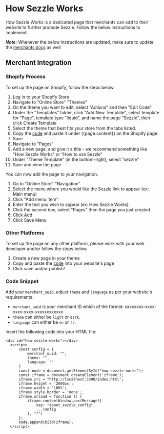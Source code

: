 # How Sezzle Works

How Sezzle Works is a dedicated page that merchants can add to their website to further promote Sezzle. Follow the below instructions to implement.

**_Note:_** Whenever the below instructions are updated, make sure to update the [merchants docs](https://merchant-help.sezzle.com/hc/en-us/articles/360041531132-How-do-I-make-an-About-Sezzle-page-) as well

## Merchant Integration

### Shopify Process

To set up the page on Shopify, follow the steps below.

1. Log in to your Shopify Store
1. Navigate to "Online Store" "Themes"
1. On the theme you want to edit, select "Actions" and then "Edit Code"
1. Under the "Templates" folder, click "Add New Template", select template for "Page", template type "liquid", and name the page "Sezzle", then click Create Template
1. Select the theme that best fits your store from the tabs listed.
1. Copy the [code](#code-snippet) and paste it under {{page.content}} on the Shopify page.
1. Save
1. Navigate to "Pages"
1. Add a new page, and give it a title - we recommend something like "How Sezzle Works" or "How to use Sezzle"
1. Under "Theme Template" (in the bottom-right), select "sezzle"
1. Save and view the page

You can now add the page to your navigation:

1. Go to "Online Store" "Navigation"
1. Select the menu where you would like the Sezzle link to appear (ex: Main menu)
1. Click "Add menu item"
1. Enter the text you wish to appear (ex: How Sezzle Works)
1. Click the second box, select "Pages" then the page you just created
1. Click Add
1. Click Save Menu

### Other Platforms

To set up the page on any other platform, please work with your web developer and/or follow the steps below.

1. Create a new page in your theme
1. Copy and paste the [code](#code-snippet) into your website's page
1. Click save and/or publish!

### Code Snippet
Add your `merchant_uuid`, adjust `theme` and `language` as per your website's requirements.

- `merchant_uuid` is your merchant ID which of the format: xxxxxxxx-xxxx-xxxx-xxxx-xxxxxxxxxxxx
- `theme` can either be `light` or `dark`.
- `language` can either be `en` or `fr`.

Insert the following code into your HTML file:

```
<div id="how-sezzle-works"></div>
  <script>
      const config = {
          merchant_uuid: "",
          theme: "",
          language: ""
      }
      const node = document.getElementById("how-sezzle-works");
      const iframe = document.createElement('iframe');
      iframe.src = "http://localhost:3000/index.html";
      iframe.height = '2000px';
      iframe.width = '100%';
      iframe.style.border = 'none';
      iframe.onload = function () {
          iframe.contentWindow.postMessage({
              key: "about_sezzle_config",
              ...config
          }, "*")
      };
      node.appendChild(iframe);
  </script>
```
